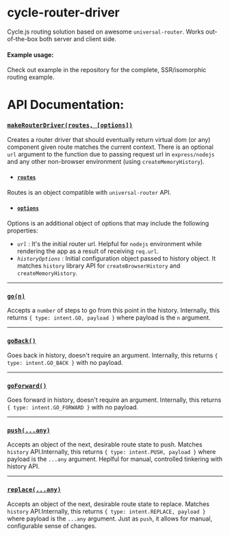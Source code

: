 # cycle-router-driver

Cycle.js routing solution based on awesome `universal-router`. Works out-of-the-box both server and client side.

#### Example usage:

Check out example in the repository for the complete, SSR/isomorphic routing example.

# API Documentation:

### [`makeRouterDriver(routes, [options])`]()

Creates a router driver that should eventually return virtual dom (or any) component given route matches the current context. There is an optional `url` argument to the function due to passing request url in `express/nodejs` and any other non-browser environment (using `createMemoryHistory`).


 - #### [`routes`]()

Routes is an object compatible with `universal-router` API.


- #### [`options`]()

Options is an additional object of options that may include the following properties:

- *`url`* : It's the initial router url. Helpful for `nodejs` environment while rendering the app as a result of receiving `req.url`.
- *`historyOptions`* : Initial configuration object passed to history object. It matches `history` library API for `createBrowserHistory` and `createMemoryHistory`.

***

### [`go(n)`]()

Accepts a `number` of steps to go from this point in the history. Internally, this returns `{ type: intent.GO, payload }` where payload is the `n` argument.

***

### [`goBack()`]()

Goes back in history, doesn't require an argument. Internally, this returns `{ type: intent.GO_BACK }` with no payload.

***

### [`goForward()`]()

Goes forward in history, doesn't require an argument. Internally, this returns `{ type: intent.GO_FORWARD }` with no payload.

***

### [`push(...any)`]()

Accepts an object of the next, desirable route state to push. Matches `history` API.Internally, this returns `{ type: intent.PUSH, payload }` where payload is the `...any` argument. Heplful for manual, controlled tinkering with history API.

***

### [`replace(...any)`]()

Accepts an object of the next, desirable route state to replace. Matches `history` API.Internally, this returns `{ type: intent.REPLACE, payload }` where payload is the `...any` argument. Just as `push`, it allows for manual, configurable sense of changes.
